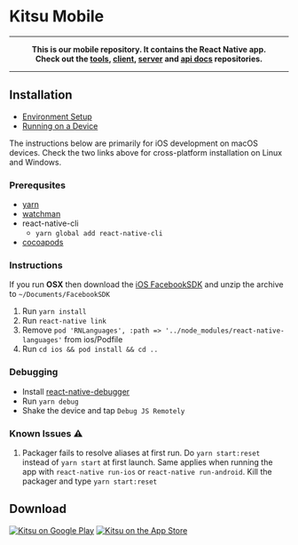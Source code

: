 # Kitsu Mobile

---
**<p align="center">This is our mobile repository. It contains the React Native app.<br />Check out the [tools], [client], [server] and [api docs] repositories.</p>**

[tools]:https://github.com/hummingbird-me/kitsu-tools
[client]:https://github.com/hummingbird-me/hummingbird-client
[server]:https://github.com/hummingbird-me/kitsu-server
[api docs]:https://github.com/hummingbird-me/api-docs

---

## Installation

- [Environment Setup](https://reactnative.dev/docs/environment-setup)
- [Running on a Device](https://reactnative.dev/docs/running-on-device)

The instructions below are primarily for iOS development on macOS devices. Check the two links above for cross-platform installation on Linux and Windows.

### Prerequsites

- [yarn](https://yarnpkg.com/lang/en/docs/install/)
- [watchman](https://facebook.github.io/watchman/docs/install)
- react-native-cli
    - `yarn global add react-native-cli`
- [cocoapods](https://guides.cocoapods.org/using/getting-started.html)

### Instructions

If you run **OSX** then download the [iOS FacebookSDK](https://developers.facebook.com/docs/ios/getting-started/#download) and unzip the archive to `~/Documents/FacebookSDK`

1. Run `yarn install`
2. Run `react-native link`
3. Remove `pod 'RNLanguages', :path => '../node_modules/react-native-languages'` from ios/Podfile
4. Run `cd ios && pod install && cd ..` 

### Debugging

- Install [react-native-debugger](https://github.com/jhen0409/react-native-debugger/releases)
- Run `yarn debug`
- Shake the device and tap `Debug JS Remotely`

### Known Issues :warning:

1. Packager fails to resolve aliases at first run. Do `yarn start:reset` instead of `yarn start` at first launch. Same applies when running the app with `react-native run-ios` or `react-native run-android`. Kill the packager and type `yarn start:reset`

## Download

<a href="https://play.google.com/store/apps/details?id=com.everfox.animetrackerandroid&utm_source=github&utm_campaign=kitsu-mobile"><img src="https://i.imgur.com/HqUNEEU.png" alt="Kitsu on Google Play"></a>
<a href="https://itunes.apple.com/us/app/kitsu-anime/id590452826?mt=8&utm_source=github&utm_campaign=kitsu-mobile"><img src="https://devimages-cdn.apple.com/app-store/marketing/guidelines/images/badge-download-on-the-app-store.svg" alt="Kitsu on the App Store"></a>

